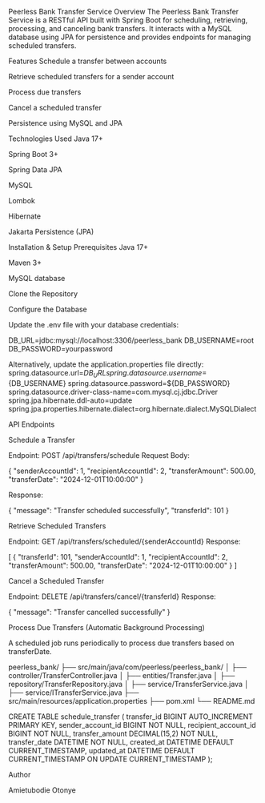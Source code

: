 
Peerless Bank Transfer Service
Overview
The Peerless Bank Transfer Service is a RESTful API built with Spring Boot for scheduling, retrieving, processing, and canceling bank transfers. It interacts with a MySQL database using JPA for persistence and provides endpoints for managing scheduled transfers.

Features
Schedule a transfer between accounts

Retrieve scheduled transfers for a sender account

Process due transfers

Cancel a scheduled transfer

Persistence using MySQL and JPA

Technologies Used
Java 17+

Spring Boot 3+

Spring Data JPA

MySQL

Lombok

Hibernate

Jakarta Persistence (JPA)

Installation & Setup
Prerequisites
Java 17+

Maven 3+

MySQL database

Clone the Repository

Configure the Database

Update the .env file with your database credentials:

DB_URL=jdbc:mysql://localhost:3306/peerless_bank
DB_USERNAME=root
DB_PASSWORD=yourpassword

Alternatively, update the application.properties file directly:
spring.datasource.url=${DB_URL}
spring.datasource.username=${DB_USERNAME}
spring.datasource.password=${DB_PASSWORD}
spring.datasource.driver-class-name=com.mysql.cj.jdbc.Driver
spring.jpa.hibernate.ddl-auto=update
spring.jpa.properties.hibernate.dialect=org.hibernate.dialect.MySQLDialect

API Endpoints

Schedule a Transfer

Endpoint: POST /api/transfers/schedule
Request Body:

{
"senderAccountId": 1,
"recipientAccountId": 2,
"transferAmount": 500.00,
"transferDate": "2024-12-01T10:00:00"
}

Response:

{
"message": "Transfer scheduled successfully",
"transferId": 101
}

Retrieve Scheduled Transfers

Endpoint: GET /api/transfers/scheduled/{senderAccountId}
Response:

[
{
"transferId": 101,
"senderAccountId": 1,
"recipientAccountId": 2,
"transferAmount": 500.00,
"transferDate": "2024-12-01T10:00:00"
}
]

Cancel a Scheduled Transfer

Endpoint: DELETE /api/transfers/cancel/{transferId}
Response:

{
"message": "Transfer cancelled successfully"
}

Process Due Transfers (Automatic Background Processing)

A scheduled job runs periodically to process due transfers based on transferDate.


peerless_bank/
├── src/main/java/com/peerless/peerless_bank/
│   ├── controller/TransferController.java
│   ├── entities/Transfer.java
│   ├── repository/TransferRepository.java
│   ├── service/TransferService.java
│   ├── service/ITransferService.java
├── src/main/resources/application.properties
├── pom.xml
└── README.md

CREATE TABLE schedule_transfer (
transfer_id BIGINT AUTO_INCREMENT PRIMARY KEY,
sender_account_id BIGINT NOT NULL,
recipient_account_id BIGINT NOT NULL,
transfer_amount DECIMAL(15,2) NOT NULL,
transfer_date DATETIME NOT NULL,
created_at DATETIME DEFAULT CURRENT_TIMESTAMP,
updated_at DATETIME DEFAULT CURRENT_TIMESTAMP ON UPDATE CURRENT_TIMESTAMP
);

Author

Amietubodie Otonye
